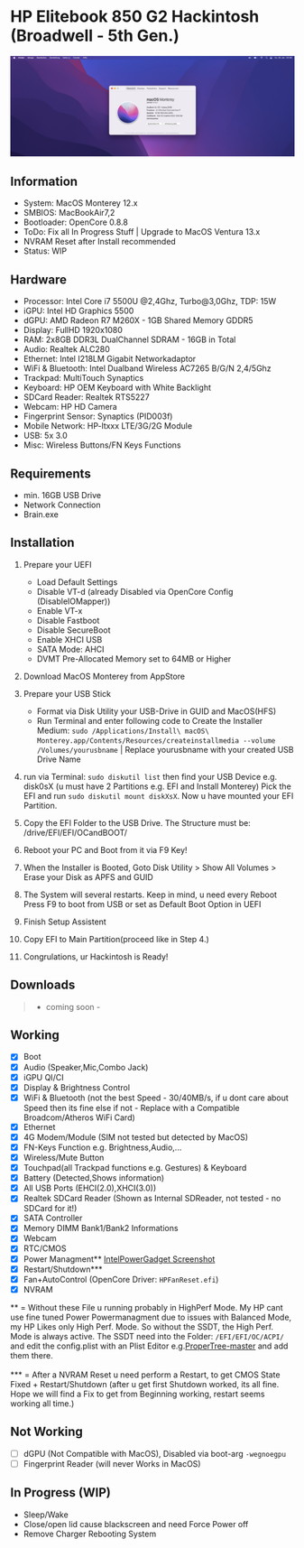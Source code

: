 # HP Elitebook 850 G2 Hackintosh (Broadwell - 5th Gen.)

![Screenshot](Screenshot.jpg)

## Information
- System: MacOS Monterey 12.x
- SMBIOS: MacBookAir7,2
- Bootloader: OpenCore 0.8.8
- ToDo: Fix all In Progress Stuff | Upgrade to MacOS Ventura 13.x 
- NVRAM Reset after Install recommended
- Status: WIP

## Hardware
- Processor: Intel Core i7 5500U @2,4Ghz, Turbo@3,0Ghz, TDP: 15W
- iGPU: Intel HD Graphics 5500
- dGPU: AMD Radeon R7 M260X - 1GB Shared Memory GDDR5
- Display: FullHD 1920x1080
- RAM: 2x8GB DDR3L DualChannel SDRAM - 16GB in Total
- Audio: Realtek ALC280 
- Ethernet: Intel I218LM Gigabit Networkadaptor
- WiFi & Bluetooth: Intel Dualband Wireless AC7265 B/G/N 2,4/5Ghz
- Trackpad: MultiTouch Synaptics
- Keyboard: HP OEM Keyboard with White Backlight
- SDCard Reader: Realtek RTS5227
- Webcam: HP HD Camera
- Fingerprint Sensor: Synaptics (PID003f)
- Mobile Network: HP-ltxxx LTE/3G/2G Module 
- USB: 5x 3.0
- Misc: Wireless Buttons/FN Keys Functions

## Requirements
- min. 16GB USB Drive
- Network Connection
- Brain.exe

## Installation 
1. Prepare your UEFI
   - Load Default Settings
   - Disable VT-d (already Disabled via OpenCore Config (DisableIOMapper))
   - Enable VT-x
   - Disable Fastboot
   - Disable SecureBoot
   - Enable XHCI USB 
   - SATA Mode: AHCI
   - DVMT Pre-Allocated Memory set to 64MB or Higher

2. Download MacOS Monterey from AppStore 
3. Prepare your USB Stick
   - Format via Disk Utility your USB-Drive in GUID and MacOS(HFS)
   - Run Terminal and enter following code to Create the Installer Medium: `sudo /Applications/Install\ macOS\ Monterey.app/Contents/Resources/createinstallmedia --volume /Volumes/yourusbname` | Replace yourusbname with your created USB Drive Name
4. run via Terminal: `sudo diskutil list` then find your USB Device e.g. disk0sX (u must have 2 Partitions e.g. EFI and Install Monterey) Pick the EFI and run `sudo diskutil mount diskXsX`. Now u have mounted your EFI Partition.
5. Copy the EFI Folder to the USB Drive. The Structure must be: /drive/EFI/EFI/OCandBOOT/
6. Reboot your PC and Boot from it via F9 Key!
7. When the Installer is Booted, Goto Disk Utility > Show All Volumes > Erase your Disk as APFS and GUID
8. The System will several restarts. Keep in mind, u need every Reboot Press F9 to boot from USB or set as Default Boot Option in UEFI
9. Finish Setup Assistent
10. Copy EFI to Main Partition(proceed like in Step 4.)
11. Congrulations, ur Hackintosh is Ready!

## Downloads
> - coming soon - 

## Working
- [x] Boot
- [x] Audio (Speaker,Mic,Combo Jack)
- [x] iGPU QI/CI
- [x] Display & Brightness Control
- [x] WiFi & Bluetooth (not the best Speed - 30/40MB/s, if u dont care about Speed then its fine else if not - Replace with a Compatible Broadcom/Atheros WiFi Card)
- [x] Ethernet
- [x] 4G Modem/Module (SIM not tested but detected by MacOS)
- [x] FN-Keys Function e.g. Brightness,Audio,...
- [x] Wireless/Mute Button
- [x] Touchpad(all Trackpad functions e.g. Gestures) & Keyboard
- [x] Battery (Detected,Shows information)
- [x] All USB Ports (EHCI(2.0),XHCI(3.0))
- [x] Realtek SDCard Reader (Shown as Internal SDReader, not tested - no SDCard for it!)
- [x] SATA Controller
- [x] Memory DIMM Bank1/Bank2 Informations
- [x] Webcam
- [x] RTC/CMOS
- [x] Power Managment** [IntelPowerGadget Screenshot](IntelPowerGadgetCPU.png "IntelPowerGadget")
- [x] Restart/Shutdown***
- [x] Fan+AutoControl (OpenCore Driver: `HPFanReset.efi`)
- [x] NVRAM

** = Without these File u running probably in HighPerf Mode. My HP cant use fine tuned Power Powermanagment due to issues with Balanced Mode, my HP Likes only High Perf. Mode. So without the SSDT, the High Perf. Mode is always active. The SSDT need into the Folder: `/EFI/EFI/OC/ACPI/` and edit the config.plist with an Plist Editor e.g.[ProperTree-master](https://github.com/corpnewt/ProperTree "Plist Editor") and add them there.\
\
*** = After a NVRAM Reset u need perform a Restart, to get CMOS State Fixed + Restart/Shutdown (after u get first Shutdown worked, its all fine. Hope we will find a Fix to get from Beginning working, restart seems working all time.) 

## Not Working
- [ ] dGPU (Not Compatible with MacOS), Disabled via boot-arg `-wegnoegpu`
- [ ] Fingerprint Reader (will never Works in MacOS)

## In Progress (WIP)
- Sleep/Wake
- Close/open lid cause blackscreen and need Force Power off
- Remove Charger Rebooting System